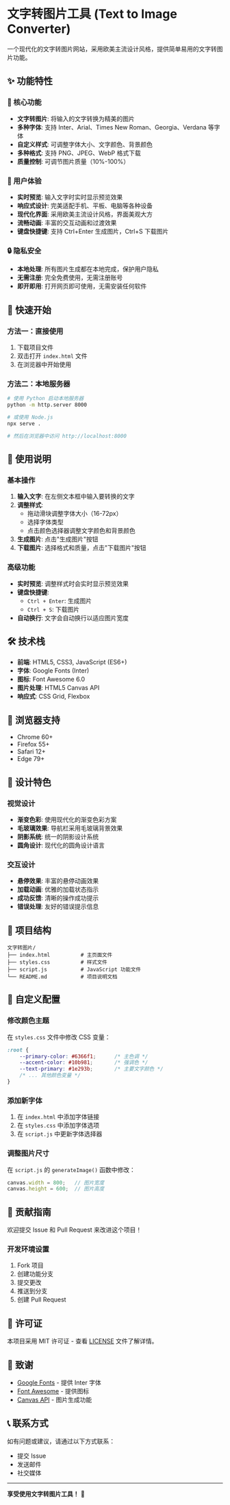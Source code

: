 # 文字转图片工具 (Text to Image Converter)

一个现代化的文字转图片网站，采用欧美主流设计风格，提供简单易用的文字转图片功能。

## ✨ 功能特性

### 🎨 核心功能
- **文字转图片**: 将输入的文字转换为精美的图片
- **多种字体**: 支持 Inter、Arial、Times New Roman、Georgia、Verdana 等字体
- **自定义样式**: 可调整字体大小、文字颜色、背景颜色
- **多种格式**: 支持 PNG、JPEG、WebP 格式下载
- **质量控制**: 可调节图片质量（10%-100%）

### 🎯 用户体验
- **实时预览**: 输入文字时实时显示预览效果
- **响应式设计**: 完美适配手机、平板、电脑等各种设备
- **现代化界面**: 采用欧美主流设计风格，界面美观大方
- **流畅动画**: 丰富的交互动画和过渡效果
- **键盘快捷键**: 支持 Ctrl+Enter 生成图片，Ctrl+S 下载图片

### 🔒 隐私安全
- **本地处理**: 所有图片生成都在本地完成，保护用户隐私
- **无需注册**: 完全免费使用，无需注册账号
- **即开即用**: 打开网页即可使用，无需安装任何软件

## 🚀 快速开始

### 方法一：直接使用
1. 下载项目文件
2. 双击打开 `index.html` 文件
3. 在浏览器中开始使用

### 方法二：本地服务器
```bash
# 使用 Python 启动本地服务器
python -m http.server 8000

# 或使用 Node.js
npx serve .

# 然后在浏览器中访问 http://localhost:8000
```

## 📖 使用说明

### 基本操作
1. **输入文字**: 在左侧文本框中输入要转换的文字
2. **调整样式**: 
   - 拖动滑块调整字体大小（16-72px）
   - 选择字体类型
   - 点击颜色选择器调整文字颜色和背景颜色
3. **生成图片**: 点击"生成图片"按钮
4. **下载图片**: 选择格式和质量，点击"下载图片"按钮

### 高级功能
- **实时预览**: 调整样式时会实时显示预览效果
- **键盘快捷键**: 
  - `Ctrl + Enter`: 生成图片
  - `Ctrl + S`: 下载图片
- **自动换行**: 文字会自动换行以适应图片宽度

## 🛠️ 技术栈

- **前端**: HTML5, CSS3, JavaScript (ES6+)
- **字体**: Google Fonts (Inter)
- **图标**: Font Awesome 6.0
- **图片处理**: HTML5 Canvas API
- **响应式**: CSS Grid, Flexbox

## 📱 浏览器支持

- Chrome 60+
- Firefox 55+
- Safari 12+
- Edge 79+

## 🎨 设计特色

### 视觉设计
- **渐变色彩**: 使用现代化的渐变色彩方案
- **毛玻璃效果**: 导航栏采用毛玻璃背景效果
- **阴影系统**: 统一的阴影设计系统
- **圆角设计**: 现代化的圆角设计语言

### 交互设计
- **悬停效果**: 丰富的悬停动画效果
- **加载动画**: 优雅的加载状态指示
- **成功反馈**: 清晰的操作成功提示
- **错误处理**: 友好的错误提示信息

## 📁 项目结构

```
文字转图片/
├── index.html          # 主页面文件
├── styles.css          # 样式文件
├── script.js           # JavaScript 功能文件
└── README.md           # 项目说明文档
```

## 🔧 自定义配置

### 修改颜色主题
在 `styles.css` 文件中修改 CSS 变量：

```css
:root {
    --primary-color: #6366f1;      /* 主色调 */
    --accent-color: #10b981;       /* 强调色 */
    --text-primary: #1e293b;       /* 主要文字颜色 */
    /* ... 其他颜色变量 */
}
```

### 添加新字体
1. 在 `index.html` 中添加字体链接
2. 在 `styles.css` 中添加字体选项
3. 在 `script.js` 中更新字体选择器

### 调整图片尺寸
在 `script.js` 的 `generateImage()` 函数中修改：

```javascript
canvas.width = 800;   // 图片宽度
canvas.height = 600;  // 图片高度
```

## 🤝 贡献指南

欢迎提交 Issue 和 Pull Request 来改进这个项目！

### 开发环境设置
1. Fork 项目
2. 创建功能分支
3. 提交更改
4. 推送到分支
5. 创建 Pull Request

## 📄 许可证

本项目采用 MIT 许可证 - 查看 [LICENSE](LICENSE) 文件了解详情。

## 🙏 致谢

- [Google Fonts](https://fonts.google.com/) - 提供 Inter 字体
- [Font Awesome](https://fontawesome.com/) - 提供图标
- [Canvas API](https://developer.mozilla.org/en-US/docs/Web/API/Canvas_API) - 图片生成功能

## 📞 联系方式

如有问题或建议，请通过以下方式联系：

- 提交 Issue
- 发送邮件
- 社交媒体

---

**享受使用文字转图片工具！** 🎉 